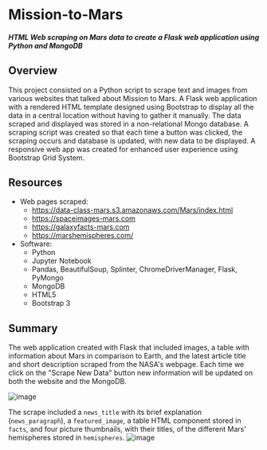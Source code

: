# Mission-to-Mars
#### *HTML Web scraping on Mars data to create a Flask web application using Python and MongoDB*

## Overview
This project consisted on a Python script to scrape text and images from various websites that talked about Mission to Mars. A Flask web application with a rendered HTML template designed using Bootstrap to display all the data in a central location without having to gather it manually. The data scraped and displayed was stored in a non-relational Mongo database. A scraping script was created so that each time a button was clicked, the scraping occurs and database is updated, with new data to be displayed. A responsive web app was created for enhanced user experience using Bootstrap Grid System.

## Resources 
- Web pages scraped: 
  - https://data-class-mars.s3.amazonaws.com/Mars/index.html
  - https://spaceimages-mars.com
  - https://galaxyfacts-mars.com
  - https://marshemispheres.com/
- Software:
  - Python
  - Jupyter Notebook
  - Pandas, BeautifulSoup, Splinter, ChromeDriverManager, Flask, PyMongo
  - MongoDB
  - HTML5
  - Bootstrap 3

## Summary

The web application created with Flask that included images, a table with information about Mars in comparison to Earth, and the latest article title and short description scraped from the NASA's webpage. Each time we click on the "Scrape New Data" button new information will be updated on both the website and the MongoDB.

![image](https://user-images.githubusercontent.com/96051648/161834186-dd8a62be-562a-4787-b251-30d81249e160.png)


The scrape included a `news_title` with its brief explanation (`news_paragraph`), a `featured_image`, a table HTML component stored in `facts`, and four picture thumbnails, with their titles, of the different Mars' hemispheres stored in `hemispheres`. 
![image](https://user-images.githubusercontent.com/96051648/161834581-6a95fb7c-c14b-42aa-8647-05305e536748.png)
